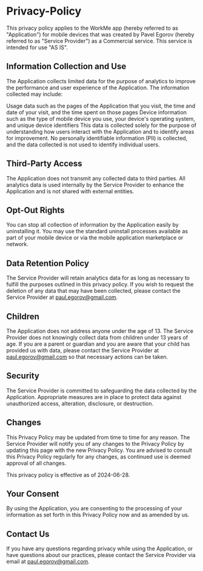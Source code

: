 # Privacy-Policy
This privacy policy applies to the WorkMe app (hereby referred to as "Application") for mobile devices that was created by Pavel Egorov (hereby referred to as "Service Provider") as a Commercial service. This service is intended for use "AS IS".

## Information Collection and Use

The Application collects limited data for the purpose of analytics to improve the performance and user experience of the Application. The information collected may include:

Usage data such as the pages of the Application that you visit, the time and date of your visit, and the time spent on those pages
Device information such as the type of mobile device you use, your device's operating system, and unique device identifiers
This data is collected solely for the purpose of understanding how users interact with the Application and to identify areas for improvement. No personally identifiable information (PII) is collected, and the data collected is not used to identify individual users.

## Third-Party Access

The Application does not transmit any collected data to third parties. All analytics data is used internally by the Service Provider to enhance the Application and is not shared with external entities.

## Opt-Out Rights

You can stop all collection of information by the Application easily by uninstalling it. You may use the standard uninstall processes available as part of your mobile device or via the mobile application marketplace or network.

## Data Retention Policy

The Service Provider will retain analytics data for as long as necessary to fulfill the purposes outlined in this privacy policy. If you wish to request the deletion of any data that may have been collected, please contact the Service Provider at paul.egorov@gmail.com.

## Children

The Application does not address anyone under the age of 13. The Service Provider does not knowingly collect data from children under 13 years of age. If you are a parent or guardian and you are aware that your child has provided us with data, please contact the Service Provider at paul.egorov@gmail.com so that necessary actions can be taken.

## Security

The Service Provider is committed to safeguarding the data collected by the Application. Appropriate measures are in place to protect data against unauthorized access, alteration, disclosure, or destruction.

## Changes

This Privacy Policy may be updated from time to time for any reason. The Service Provider will notify you of any changes to the Privacy Policy by updating this page with the new Privacy Policy. You are advised to consult this Privacy Policy regularly for any changes, as continued use is deemed approval of all changes.

This privacy policy is effective as of 2024-06-28.

## Your Consent

By using the Application, you are consenting to the processing of your information as set forth in this Privacy Policy now and as amended by us.

## Contact Us

If you have any questions regarding privacy while using the Application, or have questions about our practices, please contact the Service Provider via email at paul.egorov@gmail.com.
